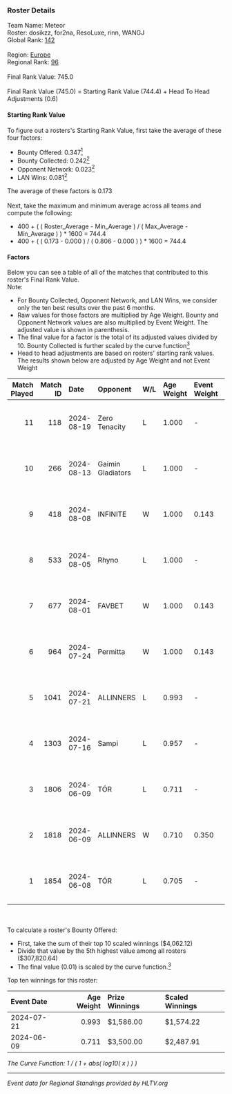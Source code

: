 ### Roster Details<br />
Team Name: Meteor<br />
Roster: dosikzz, for2na, ResoLuxe, rinn, WANGJ<br />
Global Rank: [142](../../standings_global_2024_08_21.md)<br />
<br />
Region: [Europe]( ../../standings_europe_2024_08_21.md)<br />
Regional Rank: [96]( ../../standings_europe_2024_08_21.md)<br />
<br />
Final Rank Value:  745.0<br />
<br />
Final Rank Value (745.0) = Starting Rank Value (744.4) + Head To Head Adjustments (0.6)<br />

#### Starting Rank Value<br />
To figure out a rosters's Starting Rank Value, first take the average of these four factors:<br />
- Bounty Offered: 0.347[<sup>1</sup>](#table2)
- Bounty Collected: 0.242[<sup>2</sup>](#table1)
- Opponent Network: 0.023[<sup>2</sup>](#table1)
- LAN Wins: 0.081[<sup>2</sup>](#table1)

The average of these factors is 0.173<br />
<br />
Next, take the maximum and minimum average across all teams and compute the following:<br />
- 400 + ( ( Roster_Average - Min_Average ) / ( Max_Average - Min_Average ) ) * 1600 = 744.4
- 400 + ( ( 0.173 - 0.000 ) / ( 0.806 - 0.000 ) ) * 1600 = 744.4


#### Factors<br />
Below you can see a table of all of the matches that contributed to this roster's Final Rank Value.<br />
Note:<br />

- For Bounty Collected, Opponent Network, and LAN Wins, we consider only the ten best results over the past 6 months.
- Raw values for those factors are multiplied by Age Weight. Bounty and Opponent Network values are also multiplied by Event Weight. The adjusted value is shown in parenthesis.
- The final value for a factor is the total of its adjusted values divided by 10. Bounty Collected is further scaled by the curve function[<sup>3</sup>](#curveFunction)
- Head to head adjustments are based on rosters' starting rank values. The results shown below are adjusted by Age Weight and not Event Weight
<span id="table1"></span><br />


| Match Played | Match ID | Date       | Opponent          | W/L | Age Weight | Event Weight | Bounty Collected | Opponent Network | LAN Wins  | H2H Adj. | Roster                                     |
| -: | -: | :- | :- | :- | :- | :- | :- | :- | :- | -: | :- |
|           11 |      118 | 2024-08-19 | Zero Tenacity     | L   | 1.000      | -            | -                | -                | -         |    -4.92 | dosikzz, for2na, ResoLuxe, rinn, WANGJ     |
|           10 |      266 | 2024-08-13 | Gaimin Gladiators | L   | 1.000      | -            | -                | -                | -         |   -10.69 | dosikzz, for2na, ResoLuxe, rinn, WANGJ     |
|            9 |      418 | 2024-08-08 | INFINITE          | W   | 1.000      | 0.143        | 0.000 (0.000)    | 0.166 (0.024)    | 0 (0.000) |     9.40 | dosikzz, for2na, ResoLuxe, rinn, WANGJ     |
|            8 |      533 | 2024-08-05 | Rhyno             | L   | 1.000      | -            | -                | -                | -         |    -7.41 | dosikzz, for2na, ResoLuxe, rinn, WANGJ     |
|            7 |      677 | 2024-08-01 | FAVBET            | W   | 1.000      | 0.143        | 0.003 (0.000)    | 0.475 (0.068)    | 0 (0.000) |    19.62 | dosikzz, for2na, ResoLuxe, rinn, WANGJ     |
|            6 |      964 | 2024-07-24 | Permitta          | W   | 1.000      | 0.143        | 0.036 (0.005)    | 0.953 (0.136)    | 0 (0.000) |    23.55 | dosikzz, for2na, ResoLuxe, rinn, WANGJ     |
|            5 |     1041 | 2024-07-21 | ALLINNERS         | L   | 0.993      | -            | -                | -                | -         |   -14.53 | dosikzz, F0R3VER, for2na, OxygeN, rinn     |
|            4 |     1303 | 2024-07-16 | Sampi             | L   | 0.957      | -            | -                | -                | -         |    -9.23 | dosikzz, for2na, ResoLuxe, rinn, WANGJ     |
|            3 |     1806 | 2024-06-09 | TÓR               | L   | 0.711      | -            | -                | -                | -         |    -7.44 | dosikzz, dukefissura, for2na, OxygeN, rinn |
|            2 |     1818 | 2024-06-09 | ALLINNERS         | W   | 0.710      | 0.350        | 0.008 (0.002)    | 0.026 (0.006)    | 1 (0.710) |     9.79 | dosikzz, dukefissura, for2na, OxygeN, rinn |
|            1 |     1854 | 2024-06-08 | TÓR               | L   | 0.705      | -            | -                | -                | -         |    -7.53 | dosikzz, dukefissura, for2na, OxygeN, rinn |

<br />
<span id="table2"></span><br />
To calculate a roster's Bounty Offered:<br />

- First, take the sum of their top 10 scaled winnings ($4,062.12)
- Divide that value by the 5th highest value among all rosters ($307,820.64)
- The final value (0.01) is scaled by the curve function.[<sup>3</sup>](#curveFunction)

Top ten winnings for this roster:<br />

| Event Date | Age Weight | Prize Winnings | Scaled Winnings |
| :- | -: | :- | :- |
| 2024-07-21 |      0.993 | $1,586.00      | $1,574.22       |
| 2024-06-09 |      0.711 | $3,500.00      | $2,487.91       |


<span id="curveFunction"></span>_The Curve Function: 1 / ( 1 + abs( log10( x ) ) )_<br />

---
_Event data for Regional Standings provided by HLTV.org_<br />
